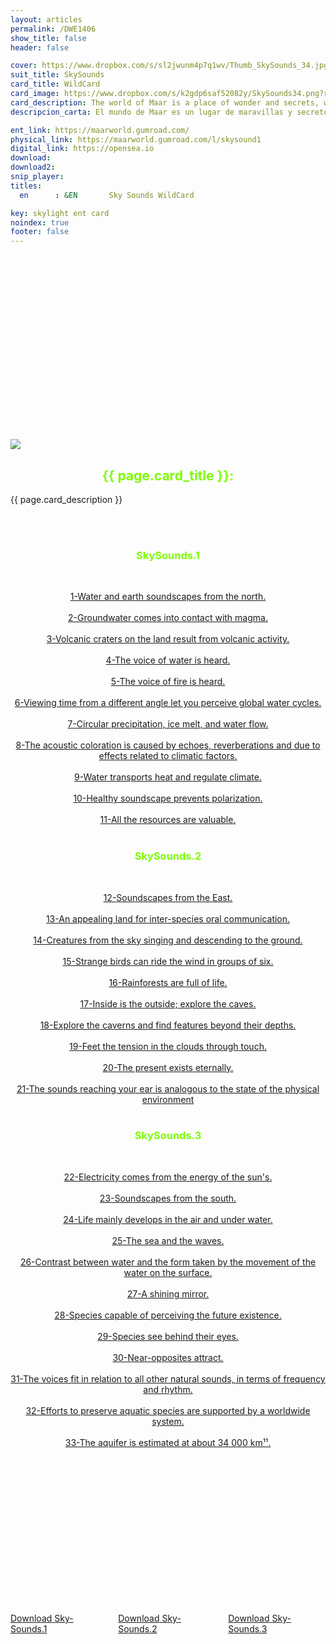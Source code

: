 ```yaml
---
layout: articles
permalink: /DWE1406
show_title: false
header: false

cover: https://www.dropbox.com/s/sl2jwunm4p7q1wv/Thumb_SkySounds_34.jpg?raw=1
suit_title: SkySounds
card_title: WildCard
card_image: https://www.dropbox.com/s/k2gdp6saf52082y/SkySounds34.png?raw=1
card_description: The world of Maar is a place of wonder and secrets, where the stars dance in the sky and the colors of the ground sing. It is a Circumbinary planet, where two suns embrace, and four moons keep watch. A world where triune brain beings roam, creatures of infinite creation and curiosity. The Maar, a volcanic crater, is the heart of this world. It was born from a fiery kiss between the soil and the water, and it holds within it a lake as calm as a dream. A place of pilgrimage, where the living creatures come to listen to the whispers of the ground and the songs of the stars. This place has been a source of inspiration for the people since ancient times. They have woven myths and legends around it, and they have created music that echoes its beauty and power. Music is woven into the fabric of their society, it is the rhythm of their days and the melody of their nights.
descripcion_carta: El mundo de Maar es un lugar de maravillas y secretos, donde las estrellas bailan en el cielo y los colores del planeta cantan. Es un planeta circumbinario, donde dos soles se abrazan y cuatro lunas vigilan. Un mundo que lo habitan principalmente seres de tricerebrados, criaturas de infinita creación y curiosidad. El Maar, un cráter volcánico, es el corazón de este mundo. Nació de un beso ardiente entre el suelo y el agua, y guarda en su interior un lago tan tranquilo como un sueño. Un lugar de peregrinación, donde las criaturas vivientes vienen a escuchar los susurros de la tierra y los cantos de las estrellas. Este lugar ha sido fuente de inspiración para la gente desde tiempos antiguos. Han tejido mitos y leyendas alrededor de él, y han creado música que resuena con su belleza y poder. La música está entrelazada en el tejido de su sociedad, es el ritmo de sus días y la melodía de sus noches.

ent_link: https://maarworld.gumroad.com/
physical_link: https://maarworld.gumroad.com/l/skysound1
digital_link: https://opensea.io
download: 
download2:  
snip_player: 
titles:
  en      : &EN       Sky Sounds WildCard 

key: skylight ent card 
noindex: true
footer: false
---
```


<div class="hero hero--dark" style='height: 233px; background-image: url("/img/433.1b.jpg");'>
  <div class="hero__content">  
  </div>
</div>


<br><br>

<div class="item">
  <div class="item__image">
  <img class="image image--lg" src="{{ page.card_image}}" style="margin:0 auto; display:block;"/>
  </div>
  <div class="item__content">
    <div class="item__header">
      <div style="text-align: center;">
        <h2 style="color: lawngreen;">{{ page.card_title }}:</h2>
      </div>    
    </div>
    <div class="item__description">
      <p>{{ page.card_description }}</p>
    </div>
  </div>
</div>

<br><br>

<div style="text-align: center;">


<h3 style="color: lawngreen;">SkySounds.1</h3><br>

<a href="https://maar.world/EBT5599"	target="_blank"> 1-Water and earth soundscapes from the north. </a><br><br>
<a href="https://maar.world/DJX9483"	target="_blank"> 2-Groundwater comes into contact with magma.  </a><br><br>
<a href="https://maar.world/UMN2909"	target="_blank"> 3-Volcanic craters on the land result from volcanic activity. </a><br><br>
<a href="https://maar.world/TMK694"	target="_blank"> 4-The voice of water is heard.  </a><br><br>
<a href="https://maar.world/SVA679"	target="_blank"> 5-The voice of fire is heard. </a><br><br>
<a href="https://maar.world/CRZ5922"	target="_blank"> 6-Viewing time from a different angle let you perceive global water cycles.</a><br><br>
<a href="https://maar.world/TOP2071"	target="_blank"> 7-Circular precipitation, ice melt, and water flow. </a><br><br>
<a href="https://maar.world/LAQ6106"	target="_blank"> 8-The acoustic coloration is caused by echoes, reverberations and due to effects related to climatic factors.</a><br><br>
<a href="https://maar.world/KME3578"	target="_blank"> 9-Water transports heat and regulate climate. </a><br><br>
<a href="https://maar.world/BCC4992"	target="_blank"> 10-Healthy soundscape prevents polarization. </a><br><br>
<a href="https://maar.world/DVG9370"	target="_blank"> 11-All the resources are valuable. </a><br><br>

<h3 style="color: lawngreen;">SkySounds.2</h3><br>

<a href="https://maar.world/LYN4636"	target="_blank"> 12-Soundscapes from the East. </a><br><br>
<a href="https://maar.world/ROH1693"	target="_blank"> 13-An appealing land for inter-species oral communication.  </a><br><br>
<a href="https://maar.world/BZD8282"	target="_blank"> 14-Creatures from the sky singing and descending to the ground. </a><br><br>
<a href="https://maar.world/AXP3732"	target="_blank"> 15-Strange birds can ride the wind in groups of six.  </a><br><br>
<a href="https://maar.world/KXQ7964"	target="_blank"> 16-Rainforests are full of life. </a><br><br>
<a href="https://maar.world/ZHQ9392"	target="_blank"> 17-Inside is the outside; explore the caves. </a><br><br>
<a href="https://maar.world/ROK6739"  target="_blank"> 18-Explore the caverns and find features beyond their depths. </a><br><br>
<a href="https://maar.world/ZPH9206"	target="_blank"> 19-Feet the tension in the clouds through touch. </a><br><br>
<a href="https://maar.world/SIX7919"	target="_blank"> 20-The present exists eternally. </a><br><br>
<a href="https://maar.world/VKS9121"	target="_blank"> 21-The sounds reaching your ear is analogous to the state of the physical environment </a><br><br>

<h3 style="color: lawngreen;">SkySounds.3</h3><br>

<a href="https://maar.world/PHR6198"	target="_blank"> 22-Electricity comes from the energy of the sun's. </a><br><br>
<a href="https://maar.world/VHQ3300"	target="_blank"> 23-Soundscapes from the south.  </a><br><br>
<a href="https://maar.world/IWG8041"	target="_blank"> 24-Life mainly develops in the air and under water. </a><br><br>
<a href="https://maar.world/SHF4580"	target="_blank"> 25-The sea and the waves. </a><br><br>
<a href="https://maar.world/QUP1235"	target="_blank"> 26-Contrast between water and the form taken by the movement of the water on the surface. </a><br><br>
<a href="https://maar.world/CXX8705"	target="_blank"> 27-A shining mirror. </a><br><br>
<a href="https://maar.world/IBM5970"	target="_blank"> 28-Species capable of perceiving the future existence.  </a><br><br>
<a href="https://maar.world/BQA976"	target="_blank"> 29-Species see behind their eyes. </a><br><br>
<a href="https://maar.world/YAC2340"	target="_blank"> 30-Near-opposites attract. </a><br><br>
<a href="https://maar.world/XEW6454"	target="_blank"> 31-The voices fit in relation to all other natural sounds, in terms of frequency and rhythm. </a><br><br>
<a href="https://maar.world/BWN1651"	target="_blank"> 32-Efforts to preserve aquatic species are supported by a worldwide system. </a><br><br>
<a href="https://maar.world/NTH7336"	target="_blank"> 33-The aquifer is estimated at about 34 000 km¹¹. </a><br><br>
  </div>


<div class="hero hero--dark" style='height: 233px; background-image: url("/img/433.2.jpg");'>
  <div class="hero__content">  
  </div>
</div>





<div class="hero hero--dark" style="height: 233px;">
  <div class="hero__content" style="display: flex; justify-content: center; align-items: center;">
    <a href="https://dl.dropboxusercontent.com/s/wuspumq20nie54q/SkySounds.1.wav?raw=1" class="button button--error">
      <span class="material-symbols-outlined">Download</span> Sky-Sounds.1
    </a>
    <span style="margin: 0 10px;"></span> <!-- Adjust the value as per your preference -->
    <a href="https://dl.dropboxusercontent.com/s/2e3d9z4b5mc0u9s/SkySounds.2.wav?raw=1" class="button button--error">
      <span class="material-symbols-outlined">Download</span> Sky-Sounds.2
    </a>
       <span style="margin: 0 10px;"></span> <!-- Adjust the value as per your preference -->
    <a href="https://dl.dropboxusercontent.com/s/gekbu45br6radwj/SkySounds.3.wav?raw=1" class="button button--error">
      <span class="material-symbols-outlined">Download</span> Sky-Sounds.3
    </a>
  </div>
</div>
